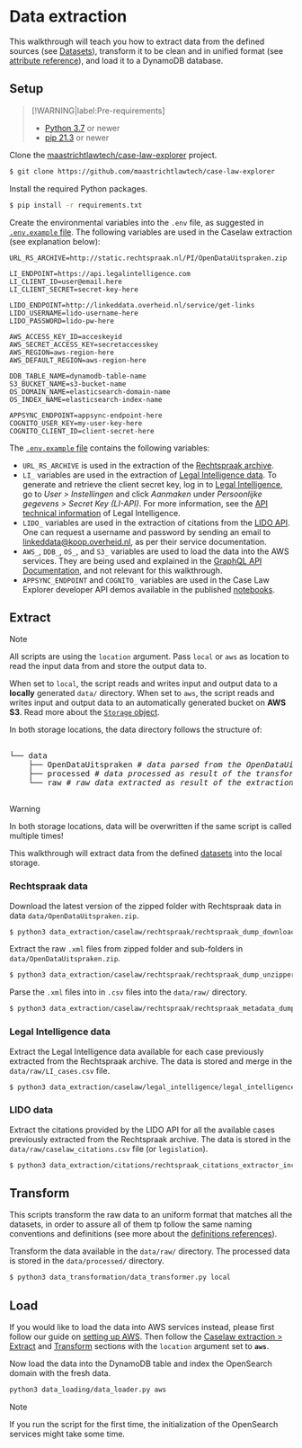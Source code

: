 # Data extraction

This walkthrough will teach you how to extract data from the defined sources (see [Datasets](/datasets/)), 
transform it to be clean and in unified format (see [attribute reference](/api/attribute)), and load it to a DynamoDB database. 

## Setup

> [!WARNING|label:Pre-requirements]
> - [Python 3.7](https://www.python.org/downloads/release/python-379/) or newer
> - [pip 21.3](https://pip.pypa.io/en/stable/news/#v21-3) or newer

Clone the [maastrichtlawtech/case-law-explorer](https://github.com/maastrichtlawtech/case-law-explorer) project.

```bash
$ git clone https://github.com/maastrichtlawtech/case-law-explorer
```

Install the required Python packages.

```bash
$ pip install -r requirements.txt
```

Create the environmental variables into the `.env` file, as suggested in [`.env.example` file](https://raw.githubusercontent.com/maastrichtlawtech/case-law-explorer/master/.env.example). The following variables are used in the Caselaw extraction (see explanation below):

```.env.example
URL_RS_ARCHIVE=http://static.rechtspraak.nl/PI/OpenDataUitspraken.zip

LI_ENDPOINT=https://api.legalintelligence.com
LI_CLIENT_ID=user@email.here
LI_CLIENT_SECRET=secret-key-here

LIDO_ENDPOINT=http://linkeddata.overheid.nl/service/get-links
LIDO_USERNAME=lido-username-here
LIDO_PASSWORD=lido-pw-here

AWS_ACCESS_KEY_ID=acceskeyid
AWS_SECRET_ACCESS_KEY=secretaccesskey
AWS_REGION=aws-region-here
AWS_DEFAULT_REGION=aws-region-here

DDB_TABLE_NAME=dynamodb-table-name
S3_BUCKET_NAME=s3-bucket-name
OS_DOMAIN_NAME=elasticsearch-domain-name
OS_INDEX_NAME=elasticsearch-index-name

APPSYNC_ENDPOINT=appsync-endpoint-here
COGNITO_USER_KEY=my-user-key-here
COGNITO_CLIENT_ID=client-secret-here
```

The [`.env.example` file](https://raw.githubusercontent.com/maastrichtlawtech/case-law-explorer/master/.env.example) contains the following variables:

- `URL_RS_ARCHIVE` is used in the extraction of the [Rechtspraak archive](/datasets/?id=rechtspraak-archive).
- `LI_` variables are used in the extraction of [Legal Intelligence data](/datasets/?id=legal-intelligence-api). To generate and retrieve the client secret key, log in to [Legal Intelligence](https://www.legalintelligence.com/), go to *User > Instellingen* and click *Aanmaken* under *Persoonlijke gegevens > Secret Key (LI-API)*. For more information, see the [API technical information](https://www.legalintelligence.com/nl/handleidingen/api-technical-information/) of Legal Intelligence.
- `LIDO_` variables are used in the extraction of citations from the [LIDO API](/datasets/?id=linked-data-overheid-lido). One can request a username and password by sending an email to linkeddata@koop.overheid.nl, as per their service documentation.
- `AWS_`, `DDB_`, `OS_`, and `S3_` variables are used to load the data into the AWS services. They are being used and explained in the [GraphQL API Documentation](/graphql/), and not relevant for this walkthrough.
- `APPSYNC_ENDPOINT` and `COGNITO_` variables are used in the Case Law Explorer developer API demos available in the published [notebooks](https://github.com/maastrichtlawtech/case-law-explorer/tree/master/notebooks/api).

## Extract

> [!NOTE]
> All scripts are using the `location` argument. Pass `local` or `aws` as location to read the input data from and store the output data to. 
 
When set to `local`, the script reads and writes input and output data to a **locally** generated `data/` directory. 
When set to `aws`, the script reads and writes input and output data to an automatically generated bucket on **AWS S3**.
Read more about the [`Storage` object](/api/storage). 

In both storage locations, the data directory follows the structure of:
<pre>
 
└── data
    ├── OpenDataUitspraken <i># data parsed from the OpenDataUitspraken.zip archive</i>
    ├── processed <i># data processed as result of the transformation scripts</i>
    └── raw <i># raw data extracted as result of the extractions scripts</i>
     
</pre>

> [!WARNING]
> In both storage locations, data will be overwritten if the same script is called multiple times!





This walkthrough will extract data from the defined [datasets](/datasets/) into the local storage.

### Rechtspraak data

Download the latest version of the zipped folder with Rechtspraak data in data `data/OpenDataUitspraken.zip`. 

```bash
$ python3 data_extraction/caselaw/rechtspraak/rechtspraak_dump_downloader.py local
```

Extract the raw `.xml` files from zipped folder and sub-folders in `data/OpenDataUitspraken.zip`.

```bash
$ python3 data_extraction/caselaw/rechtspraak/rechtspraak_dump_unzipper.py local
```

Parse the `.xml` files into in `.csv` files into the `data/raw/` directory.  

```bash
$ python3 data_extraction/caselaw/rechtspraak/rechtspraak_metadata_dump_parser.py local
```

### Legal Intelligence data

Extract the Legal Intelligence data available for each case previously extracted from the Rechtspraak archive. The data is stored and merge in the `data/raw/LI_cases.csv` file. 

```bash
$ python3 data_extraction/caselaw/legal_intelligence/legal_intelligence_extractor.py local
```

### LIDO data

Extract the citations provided by the LIDO API for all the available cases previously extracted from the Rechtspraak archive. The data is stored in the `data/raw/caselaw_citations.csv` file (or `legislation`).

```bash
$ python3 data_extraction/citations/rechtspraak_citations_extractor_incremental.py local
```

## Transform

This scripts transform the raw data to an uniform format that matches all the datasets, in order to assure all of them tp follow the same naming conventions and definitions (see more about the [definitions references](/api/attribute)).

Transform the data available in the `data/raw/` directory. The processed data is stored in the `data/processed/` directory.

```bash
$ python3 data_transformation/data_transformer.py local
```

## Load

If you would like to load the data into AWS services instead, please first follow our guide on [setting up AWS](/graphql/?id=setup).
Then follow the [Caselaw extraction > Extract](etl/?id=extract) and [Transform](etl/?id=transform) sections with the `location` argument set to **`aws`**.

Now load the data into the DynamoDB table and index the OpenSearch domain with the fresh data.

```bash
python3 data_loading/data_loader.py aws
```

> [!NOTE]
> If you run the script for the first time, the initialization of the OpenSearch services might take some time. 



